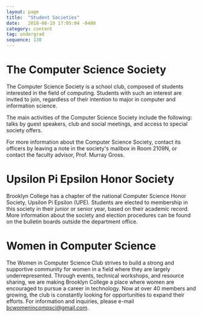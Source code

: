 ```yaml
---
layout: page
title:  "Student Societies"
date:   2018-08-10 17:05:04 -0400
category: content
tag: undergrad
sequence: 130
---
```

# The Computer Science Society  

The Computer Science Society is a school club, composed of students interested in the field of computing. Students with such an interest are invited to join, regardless of their intention to major in computer and information science.

The main activities of the Computer Science Society include the following: talks by guest speakers, club and social meetings, and access to special society offers.

For more information about the Computer Science Society, contact its officers by leaving a note in the society's mailbox in Room 2109N, or contact the faculty advisor, Prof. Murray Gross.

# Upsilon Pi Epsilon Honor Society    

Brooklyn College has a chapter of the national Computer Science Honor Society, Upsilon Pi Epsilon (UPE). Students are elected to membership in this society in their junior or senior year, based on their academic record. More information about the society and election procedures can be found on the bulletin boards outside the department office.

# Women in Computer Science

The Women in Computer Science Club strives to build a strong and supportive community for women in a field where they are largely underrepresented. Through events, technical workshops, and resource sharing, we are making Brooklyn College a place where women are encouraged to pursue a career in technology. Now at over 40 members and growing, the club is constantly looking for opportunities to expand their efforts. For information and inquiries, please e-mail <bcwomenincompsci@gmail.com>. 

